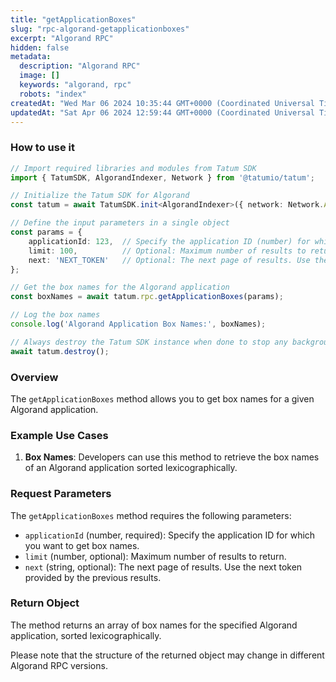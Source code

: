 ```yaml
---
title: "getApplicationBoxes"
slug: "rpc-algorand-getapplicationboxes"
excerpt: "Algorand RPC"
hidden: false
metadata: 
  description: "Algorand RPC"
  image: []
  keywords: "algorand, rpc"
  robots: "index"
createdAt: "Wed Mar 06 2024 10:35:44 GMT+0000 (Coordinated Universal Time)"
updatedAt: "Sat Apr 06 2024 12:59:44 GMT+0000 (Coordinated Universal Time)"
---
```




### How to use it

```typescript
// Import required libraries and modules from Tatum SDK
import { TatumSDK, AlgorandIndexer, Network } from '@tatumio/tatum';

// Initialize the Tatum SDK for Algorand
const tatum = await TatumSDK.init<AlgorandIndexer>({ network: Network.ALGORAND_INDEXER });

// Define the input parameters in a single object
const params = {
    applicationId: 123,  // Specify the application ID (number) for which you want to get box names.
    limit: 100,          // Optional: Maximum number of results to return (number).
    next: 'NEXT_TOKEN'   // Optional: The next page of results. Use the next token provided by the previous results (string).
};

// Get the box names for the Algorand application
const boxNames = await tatum.rpc.getApplicationBoxes(params);

// Log the box names
console.log('Algorand Application Box Names:', boxNames);

// Always destroy the Tatum SDK instance when done to stop any background processes
await tatum.destroy();
```

### Overview

The `getApplicationBoxes` method allows you to get box names for a given Algorand application.

### Example Use Cases

1. **Box Names**: Developers can use this method to retrieve the box names of an Algorand application sorted lexicographically.

### Request Parameters

The `getApplicationBoxes` method requires the following parameters:

- `applicationId` (number, required): Specify the application ID for which you want to get box names.
- `limit` (number, optional): Maximum number of results to return.
- `next` (string, optional): The next page of results. Use the next token provided by the previous results.

### Return Object

The method returns an array of box names for the specified Algorand application, sorted lexicographically. 

Please note that the structure of the returned object may change in different Algorand RPC versions.
